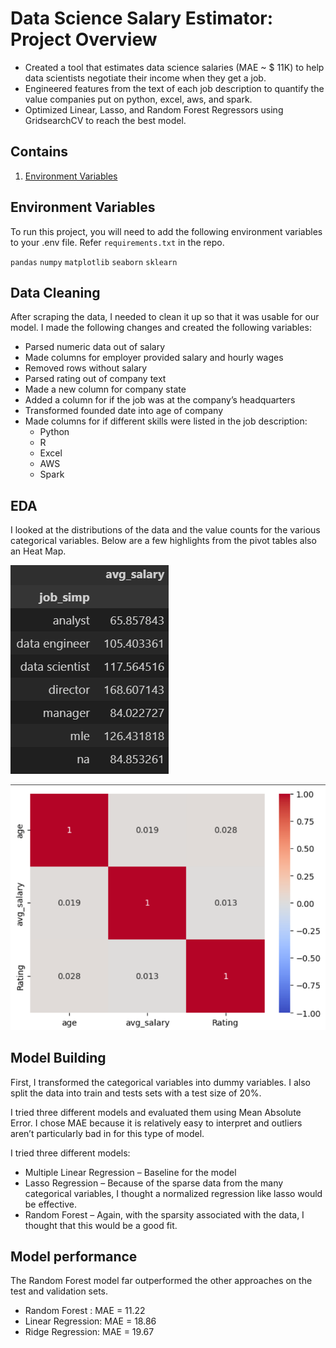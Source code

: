 
# Data Science Salary Estimator: Project Overview
- Created a tool that estimates data science salaries (MAE ~ $ 11K) to help data scientists negotiate their income when they get a job.
- Engineered features from the text of each job description to quantify the value companies put on python, excel, aws, and spark.
- Optimized Linear, Lasso, and Random Forest Regressors using GridsearchCV to reach the best model.

## Contains
1. [Environment Variables](#Environment-Variables)

## Environment Variables

To run this project, you will need to add the following environment variables to your .env file. Refer `requirements.txt` in the repo.

`pandas`
`numpy`
`matplotlib`
`seaborn`
`sklearn` 



## Data Cleaning
After scraping the data, I needed to clean it up so that it was usable for our model. I made the following changes and created the following variables:
- Parsed numeric data out of salary
- Made columns for employer provided salary and hourly wages
- Removed rows without salary
- Parsed rating out of company text
- Made a new column for company state
- Added a column for if the job was at the company’s headquarters
- Transformed founded date into age of company
- Made columns for if different skills were listed in the job description:
    - Python
    - R
    - Excel
    - AWS
    - Spark

## EDA
I looked at the distributions of the data and the value counts for the various categorical variables. Below are a few highlights from the pivot tables also an Heat Map.

![avg_salary.png](https://github.com/gagandeepsingh04/data-scientist-salary-analysis/blob/main/avg_salary.png)

![heat_map.png](https://github.com/gagandeepsingh04/data-scientist-salary-analysis/blob/main/heat_map.png)

## Model Building
First, I transformed the categorical variables into dummy variables. I also split the data into train and tests sets with a test size of 20%.

I tried three different models and evaluated them using Mean Absolute Error. I chose MAE because it is relatively easy to interpret and outliers aren’t particularly bad in for this type of model.

I tried three different models:

- Multiple Linear Regression – Baseline for the model
- Lasso Regression – Because of the sparse data from the many categorical variables, I thought a normalized regression like lasso would be effective.
- Random Forest – Again, with the sparsity associated with the data, I thought that this would be a good fit.
## Model performance
The Random Forest model far outperformed the other approaches on the test and validation sets.

- Random Forest : MAE = 11.22
- Linear Regression: MAE = 18.86
- Ridge Regression: MAE = 19.67

